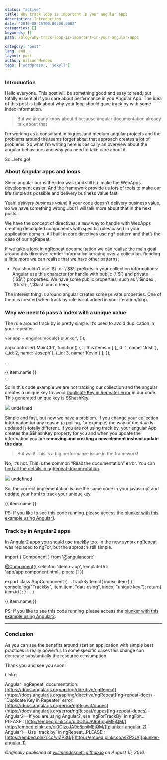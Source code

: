 ```yaml
---
status: "active"
title: Why track loop is important in your angular apps
description: Introduction
date: '2016-08-15T00:00:00.000Z'
categories: []
keywords: []
path: /blog/why-track-loop-is-important-in-your-angular-apps

category: "post"
lang: end
layout: post
author: Wilson Mendes
tags: ['wordpress', 'jekyll']
---
```


### Introduction

Hello everyone. This post will be something good and easy to read, but totally essential if you care about performance in you Angular App. The idea of this post is talk about why your loop should gave track by with some index information.

> But we already know about it because angular documentation already talk about that

I’m working as a consultant in biggest and medium angular projects and the problems around the teams forget about that approach creates a lot of problems. So what I’m writing here is basically an overview about the angular behaviours and why you need to take care about it.

So…let’s go!

### About Angular apps and loops

Since angular borns the idea was (and still is): make the WebApps development easier. And the framework provide us lots of tools to make our life simple as possible and delivery business value fast.

Yeah! _delivery business value_! If your code doesn’t delivery business value, so we have something wrong…but I will talk more about that in the next posts.

We have the concept of directives: a new way to handle with WebApps creating decoupled components with specific rules based in your application domain. All built in core directives use ng\* pattern and that’s the case of our ngRepeat.

If we take a look in ngRepeat documentation we can realise the main goal around this directive: render information iterating over a collection. Reading a little more we can realise that we have other patterns:

*   You shouldn’t use \`$\` or \`$$\` prefixes in your collection informations: Angular use this character for handle with public (\`$\`) and private (\`$$\`) properties. We have some public properties, such as \`$index\`, \`$first\`, \`$last\` and others;

The interest thing is around angular creates some private properties. One of them is created when track by rule is not added in your iteration/loop.

### Why we need to pass a index with a unique value

The rule around track by is pretty simple. It’s used to avoid duplication in your repeater.

var app = angular.module('plunker', \[\]);

app.controller('MainCtrl', function() {
  ...
  this.items = \[
    {\_id: 1, name: 'Josh'},
    {\_id: 2, name: 'Joseph'},
    {\_id: 3, name: 'Kevin'}
  \];
});

...
<div ng-repeat="item in items">
  {{ item.name }}
</div>
...

So in this code example we are not tracking our collection and the angular creates a unique key to avoid [Duplicate Key in Repeater error](https://docs.angularjs.org/error/ngRepeat/dupes) in our code. This generated unique key is $$hashKey.

![](https://cdn-images-1.medium.com/max/800/0*jI0RX2-_6kd0CpPw.png)
undefined

Simple and fast, but now we have a problem. If you change your collection information for any reason (a polling, for example) the way of the data is updated is totally different. If you are not using track by, your angular App creates the $$hashKey property for you and when you update the information you are **removing and creating a new element instead update the data**.

> But wait! This is a big performance issue in the framework!

No, it’s not. This is the common “Read the documentation” error. You can [find all the details in ngRepeat documentation](https://docs.angularjs.org/api/ng/directive/ngRepeat).

![](https://cdn-images-1.medium.com/max/800/0*gAotBwejnl99ez1f.png)
undefined

So, the correct implementation is use the same code in your javascript and update your html to track your unique key.

<div ng-repeat="item in items track by item.\_id">
  {{ item.name }}
</div>

PS: If you like to see this code running, please access the [plunker with this example using Angular1](https://embed.plnkr.co/vIZP3U).

### Track by in Angular2 apps

In Angular2 apps you should use trackBy too. In the new syntax ngRepeat was replaced to ngFor, but the approach still simple.

import { Component } from '[@angular/core](http://twitter.com/angular/core "Twitter profile for @angular/core")';

[@Component](http://twitter.com/Component "Twitter profile for @Component")({
  selector: 'demo-app',
  templateUrl: 'app/app.component.html',
  pipes: \[\]
})

export class AppComponent {
  ...
  trackByItemId( index, item ) {
    console.log("TrackBy", item.item, "data using", index, "unique key."); return( item.id );
  }
  ...
}

<div \*ngFor="let item of items; trackBy:trackByItemId">
  {{ item.name }}
</div>

PS: If you like to see this code running, please access the [plunker with this example using Angular2](http://embed.plnkr.co/oi0OIzoJA9o6ppiMEjQM).

<hr/>

### Conclusion

As you can see the benefits around start an application with simple best practices is really powerful. In some specific cases this change can decrease substantially the resource consumption.

Thank you and see you soon!

Links:

Angular \`ngRepeat\` documentation: [https://docs.angularjs.org/api/ng/directive/ngRepeat](https://docs.angularjs.org/api/ng/directive/ngRepeat][ng-repeat-docs)
\- \`Duplicate Key in Repeater\` error: [https://docs.angularjs.org/error/ngRepeat/dupes](https://docs.angularjs.org/error/ngRepeat/dupes][ng-repeat-dupes)
\- Angular2 — If you are using Angular2, use \`ngForTrackBy\` in ngFor…PLEASE!: [http://embed.plnkr.co/oi0OIzoJA9o6ppiMEjQM/](http://embed.plnkr.co/oi0OIzoJA9o6ppiMEjQM/][plunker-angular-2)
\- Angular1 — Use \`track by\` in ngRepeat…PLEASE!: [https://embed.plnkr.co/vIZP3U/](https://embed.plnkr.co/vIZP3U/][plunker-angular-1)

_Originally published at_ [_willmendesneto.github.io_](http://willmendesneto.github.io/2016/08/15/why-track-loop-is-important-in-your-angular-apps) _on August 15, 2016._
